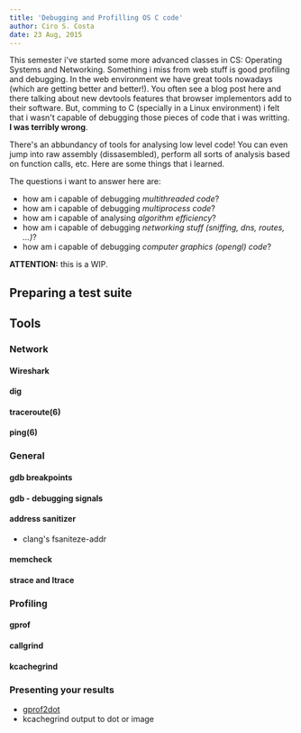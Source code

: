 ```yaml
---
title: 'Debugging and Profilling OS C code'
author: Ciro S. Costa
date: 23 Aug, 2015
---
```


This semester i've started some more advanced classes in CS: Operating Systems and Networking. Something i miss from web stuff is good profiling and debugging. In the web environment we have great tools nowadays (which are getting better and better!). You often see a blog post here and there talking about new devtools features that browser implementors add to their software. But, comming to C (specially in a Linux environment) i felt that i wasn't capable of debugging those pieces of code that i was writting. **I was terribly wrong**.

There's an abbundancy of tools for analysing low level code! You can even jump into raw assembly (dissasembled), perform all sorts of analysis based on function calls, etc. Here are some things that i learned.

The questions i want to answer here are:

-   how am i capable of debugging *multithreaded code*?
-   how am i capable of debugging *multiprocess code*?
-   how am i capable of analysing *algorithm efficiency*?
-   how am i capable of debugging *networking stuff (sniffing, dns, routes, ...)*?
-   how am i capable of debugging *computer graphics (opengl) code*?

**ATTENTION:** this is a WIP.

## Preparing a test suite

## Tools

### Network

#### Wireshark

#### dig

#### traceroute(6)

#### ping(6)

### General

#### gdb breakpoints

#### gdb - debugging signals

#### address sanitizer
- clang's fsaniteze-addr

#### memcheck

#### strace and ltrace

### Profiling

#### gprof

#### callgrind

#### kcachegrind

### Presenting your results

- [gprof2dot](https://github.com/jrfonseca/gprof2dot)
- kcachegrind output to dot or image

